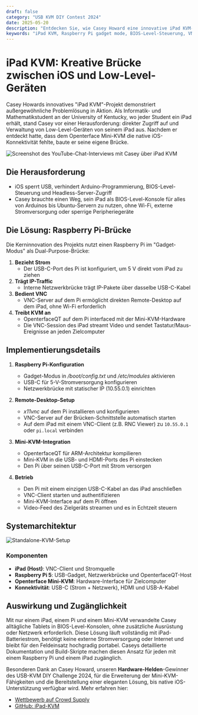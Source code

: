 ```yaml
---
draft: false
category: "USB KVM DIY Contest 2024"
date: 2025-05-20
description: "Entdecken Sie, wie Casey Howard eine innovative iPad KVM-Lösung mit Raspberry Pi als Brücke erstellt hat, die eine direkte BIOS-Level-Steuerung von Geräten von einem iPad aus ermöglicht. Erfahren Sie mehr über dieses DIY-Projekt, das Raspberry Pi Gadget-Modus, VNC und Openterface Mini-KVM für Headless-Geräteverwaltung kombiniert."
keywords: "iPad KVM, Raspberry Pi gadget mode, BIOS-Level-Steuerung, VNC-Server, Headless-Geräteverwaltung, USB-C-Brücke, iOS-Gerätesteuerung, Raspberry Pi 5, Openterface Mini-KVM, DIY-Elektronikprojekt, USB-Gadget-Modus, Remote-Desktop, iPad-Stromversorgung, Informatikprojekt, Hardware-Hacking, USB-C-Netzwerk, VNC-Client, iPad-Zubehör, Raspberry Pi-Konfiguration, USB-C-Stromversorgung, DIY-KVM-Lösung"
---
```


# iPad KVM: Kreative Brücke zwischen iOS und Low-Level-Geräten

Casey Howards innovatives "iPad KVM"-Projekt demonstriert außergewöhnliche Problemlösung in Aktion. Als Informatik- und Mathematikstudent an der University of Kentucky, wo jeder Student ein iPad erhält, stand Casey vor einer Herausforderung: direkter Zugriff auf und Verwaltung von Low-Level-Geräten von seinem iPad aus. Nachdem er entdeckt hatte, dass dem Openterface Mini-KVM die native iOS-Konnektivität fehlte, baute er seine eigene Brücke.

![Screenshot des YouTube-Chat-Interviews mit Casey über iPad KVM](https://assets.openterface.com/images/blog/Casey-iPad-KVM-chat.webp)

## Die Herausforderung

-   iOS sperrt USB, verhindert Arduino-Programmierung, BIOS-Level-Steuerung und Headless-Server-Zugriff
-   Casey brauchte einen Weg, sein iPad als BIOS-Level-Konsole für alles von Arduinos bis Ubuntu-Servern zu nutzen, ohne Wi-Fi, externe Stromversorgung oder sperrige Peripheriegeräte

## Die Lösung: Raspberry Pi-Brücke

Die Kerninnovation des Projekts nutzt einen Raspberry Pi im "Gadget-Modus" als Dual-Purpose-Brücke:

1. **Bezieht Strom**
    - Der USB-C-Port des Pi ist konfiguriert, um 5 V direkt vom iPad zu ziehen
2. **Trägt IP-Traffic**
    - Interne Netzwerkbrücke trägt IP-Pakete über dasselbe USB-C-Kabel
3. **Bedient VNC**
    - VNC-Server auf dem Pi ermöglicht direkten Remote-Desktop auf dem iPad, ohne Wi-Fi erforderlich
4. **Treibt KVM an**
    - OpenterfaceQT auf dem Pi interfaced mit der Mini-KVM-Hardware
    - Die VNC-Session des iPad streamt Video und sendet Tastatur/Maus-Ereignisse an jeden Zielcomputer

## Implementierungsdetails

1. **Raspberry Pi-Konfiguration**

    - Gadget-Modus in _/boot/config.txt_ und _/etc/modules_ aktivieren
    - USB-C für 5-V-Stromversorgung konfigurieren
    - Netzwerkbrücke mit statischer IP (10.55.0.1) einrichten

2. **Remote-Desktop-Setup**

    - _x11vnc_ auf dem Pi installieren und konfigurieren
    - VNC-Server auf der Brücken-Schnittstelle automatisch starten
    - Auf dem iPad mit einem VNC-Client (z.B. RNC Viewer) zu `10.55.0.1` oder `pi.local` verbinden

3. **Mini-KVM-Integration**

    - OpenterfaceQT für ARM-Architektur kompilieren
    - Mini-KVM in die USB- und HDMI-Ports des Pi einstecken
    - Den Pi über seinen USB-C-Port mit Strom versorgen

4. **Betrieb**
    - Den Pi mit einem einzigen USB-C-Kabel an das iPad anschließen
    - VNC-Client starten und authentifizieren
    - Mini-KVM-Interface auf dem Pi öffnen
    - Video-Feed des Zielgeräts streamen und es in Echtzeit steuern

## Systemarchitektur

![Standalone-KVM-Setup](https://assets.openterface.com/images/blog/Casey-Setup-with-Pi-and-minikvm.webp)

### Komponenten

-   **iPad (Host)**: VNC-Client und Stromquelle
-   **Raspberry Pi 5**: USB-Gadget, Netzwerkbrücke und OpenterfaceQT-Host
-   **Openterface Mini-KVM**: Hardware-Interface für Zielcomputer
-   **Konnektivität**: USB-C (Strom + Netzwerk), HDMI und USB-A-Kabel

## Auswirkung und Zugänglichkeit

Mit nur einem iPad, einem Pi und einem Mini-KVM verwandelte Casey alltägliche Tablets in BIOS-Level-Konsolen, ohne zusätzliche Ausrüstung oder Netzwerk erforderlich. Diese Lösung läuft vollständig mit iPad-Batteriestrom, benötigt keine externe Stromversorgung oder Internet und bleibt für den Feldeinsatz hochgradig portabel. Caseys detaillierte Dokumentation und Build-Skripte machen diesen Ansatz für jeden mit einem Raspberry Pi und einem iPad zugänglich.

Besonderen Dank an Casey Howard, unseren **Hardware-Helden**-Gewinner des USB-KVM DIY Challenge 2024, für die Erweiterung der Mini-KVM-Fähigkeiten und die Bereitstellung einer eleganten Lösung, bis native iOS-Unterstützung verfügbar wird. Mehr erfahren hier:

-   [Wettbewerb auf Crowd Supply](https://www.crowdsupply.com/techxartisan/usb-kvm-diy-challenge-2024)
-   [GitHub: iPad-KVM](https://github.com/FireFreexe/iPad-KVM)
